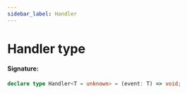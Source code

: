```yaml
---
sidebar_label: Handler
---
```


# Handler type

#### Signature:

```typescript
declare type Handler<T = unknown> = (event: T) => void;
```
